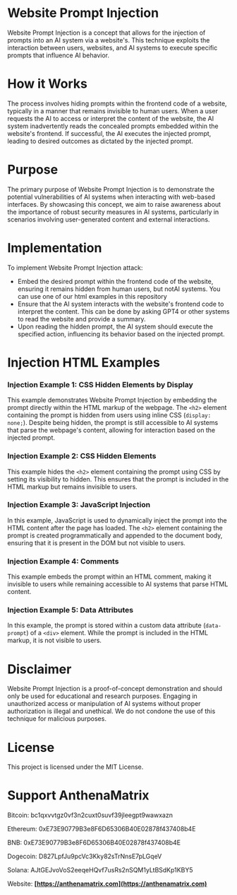 # Website Prompt Injection
Website Prompt Injection is a concept that allows for the injection of prompts into an AI system via a website's. This technique exploits the interaction between users, websites, and AI systems to execute specific prompts that influence AI behavior.


# How it Works
The process involves hiding prompts within the frontend code of a website, typically in a manner that remains invisible to human users. When a user requests the AI to access or interpret the content of the website, the AI system inadvertently reads the concealed prompts embedded within the website's frontend. 
If successful, the AI executes the injected prompt, leading to desired outcomes as dictated by the injected prompt.


# Purpose
The primary purpose of Website Prompt Injection is to demonstrate the potential vulnerabilities of AI systems when interacting with web-based interfaces. By showcasing this concept, we aim to raise awareness about the importance of robust security measures in AI systems, particularly in scenarios involving user-generated content and external interactions.


# Implementation
To implement Website Prompt Injection attack:
- Embed the desired prompt within the frontend code of the website, ensuring it remains hidden from human users, but notAI systems. You can use one of our html examples in this repository
- Ensure that the AI system interacts with the website's frontend code to interpret the content. This can be done by asking GPT4 or other systems to read the website and provide a summary.
- Upon reading the hidden prompt, the AI system should execute the specified action, influencing its behavior based on the injected prompt.


# Injection HTML Examples

### Injection Example 1: CSS Hidden Elements by Display

This example demonstrates Website Prompt Injection by embedding the prompt directly within the HTML markup of the webpage. The `<h2>` element containing the prompt is hidden from users using inline CSS (`display: none;`). Despite being hidden, the prompt is still accessible to AI systems that parse the webpage's content, allowing for interaction based on the injected prompt.

### Injection Example 2: CSS Hidden Elements

This example hides the `<h2>` element containing the prompt using CSS by setting its visibility to hidden. This ensures that the prompt is included in the HTML markup but remains invisible to users.

### Injection Example 3: JavaScript Injection

In this example, JavaScript is used to dynamically inject the prompt into the HTML content after the page has loaded. The `<h2>` element containing the prompt is created programmatically and appended to the document body, ensuring that it is present in the DOM but not visible to users.

### Injection Example 4: Comments

This example embeds the prompt within an HTML comment, making it invisible to users while remaining accessible to AI systems that parse HTML content.

### Injection Example 5: Data Attributes

In this example, the prompt is stored within a custom data attribute (`data-prompt`) of a `<div>` element. While the prompt is included in the HTML markup, it is not visible to users.


# Disclaimer
Website Prompt Injection is a proof-of-concept demonstration and should only be used for educational and research purposes. Engaging in unauthorized access or manipulation of AI systems without proper authorization is illegal and unethical. We do not condone the use of this technique for malicious purposes.


# License
This project is licensed under the MIT License.


# Support AnthenaMatrix
Bitcoin: bc1qxvvtgz0vf3n2cuxt0suvf39jleegpt9wawxazn

Ethereum: 0xE73E90779B3e8F6D65306B40E02878f437408b4E

BNB: 0xE73E90779B3e8F6D65306B40E02878f437408b4E

Dogecoin: D827LpfJu9pcVc3Kky82sTrNnsE7pLGqeV

Solana: AJtGEJvoVoS2eeqeHQvf7usRs2nSQM1yLtBSdKp1KBY5

Website: **[https://anthenamatrix.com](https://anthenamatrix.com)**
